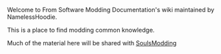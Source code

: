 Welcome to From Software Modding Documentation's wiki maintained by NamelessHoodie.

This is a place to find modding common knowledge.

Much of the material here will be shared with [SoulsModding](http://soulsmodding.wikidot.com/)

